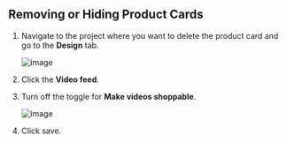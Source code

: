 ## Removing or Hiding Product Cards

1. Navigate to the project where you want to delete the product card and go to the **Design** tab.

   ![image](https://github.com/user-attachments/assets/399d609b-d91b-4d41-8c28-764dd70ce4dd)

2. Click the **Video feed**.

3. Turn off the toggle for **Make videos shoppable**.

   ![image](https://github.com/user-attachments/assets/8c37e738-31df-4737-a970-e0cd3523f907)

4. Click save.